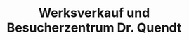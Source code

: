 ---
title: "Werksverkauf und Besucherzentrum Dr. Quendt"
url: /dresden/werksverkauf-und-besucherzentrum-dr-quendt/
shop: Süßwaren
---